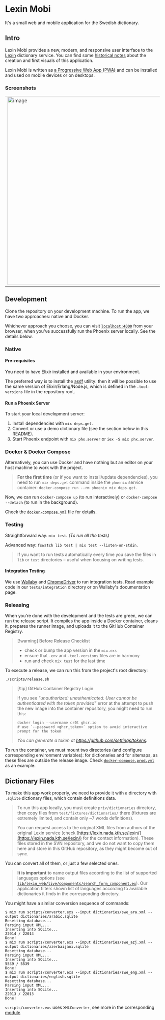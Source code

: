 # Lexin Mobi

It's a small web and mobile application for the Swedish dictionary.

## Intro

Lexin Mobi provides a new, modern, and responsive user interface to the [Lexin](http://lexin2.nada.kth.se/lexin/) dictionary service. You can find some [historical notes](docs/HISTORY.md) about the creation and first visuals of this application.

Lexin Mobi is written as [a Progressive Web App (PWA)](https://developer.mozilla.org/en-US/docs/Web/Progressive_web_apps) and can be installed and used on mobile devices or on desktops.

### Screenshots

<table>
  <tr>
    <td><img width="612" alt="image" src="https://user-images.githubusercontent.com/113878/196228786-299064e9-909a-4dac-9af3-6aebc148ef13.png"></td>
    <td><img width="612" alt="image" src="https://user-images.githubusercontent.com/113878/196228913-e5491fb7-7992-4075-bccd-a9ea58d33254.png"></td>
  </tr>
</table>

## Development

Clone the repository on your development machine. To run the app, we have two approaches: native and Docker.

Whichever approach you choose, you can visit [`localhost:4000`](http://localhost:4000) from your browser, when you've successfully run the Phoenix server locally. See the details below.

### Native

#### Pre-requisites

You need to have Elixir installed and available in your environment.

The preferred way is to install the [asdf](https://asdf-vm.com/) utility: then it will be possible to use the same version of Elixir/Erlang/Node.js, which is defined in the `.tool-versions` file in the repository root.

#### Run a Phoenix Server

To start your local development server:

1. Install dependencies with `mix deps.get`.
2. Convert or use a demo dictionary file (see the section below in this README).
3. Start Phoenix endpoint with `mix phx.server` or `iex -S mix phx.server`.

### Docker & Docker Compose

Alternatively, you can use Docker and have nothing but an editor on your host machine to work with the project.

> **For the first time** (or if you want to install/update dependencies), you need to run `mix deps.get` command inside the `phoenix` service container: `docker-compose run --rm phoenix mix deps.get`.

Now, we can run `docker-compose up` (to run interactively) or `docker-compose --detach` (to run in the background).

Check the [`docker-compose.yml`](docker-compose.yml) file for details.

### Testing

Straightforward way: `mix test`. _(To run all the tests)_

Advanced way: `fswatch lib test | mix test --listen-on-stdin`.

> If you want to run tests automatically every time you save the files in `lib` or `test` directories – useful when focusing on writing tests.

#### Integration Testing

We use [Wallaby](https://hexdocs.pm/wallaby) and [ChromeDriver](https://sites.google.com/chromium.org/driver/) to run integration tests. Read example code in our `tests/integration` directory or on Wallaby's documentation page.

### Releasing

When you're done with the development and the tests are green, we can run the release script. It compiles the app inside a Docker container, cleans it, prepares the runner image, and uploads it to the GitHub Container Registry.

> [!warning] Before Release Checklist
>
> - check or bump the app version in the `mix.exs`
> - ensure that `.env` and `.tool-versions` files are in harmony
> - run and check `mix test` for the last time

To execute a release, we can run this from the project's root directory:

```console
./scripts/release.sh
```

> [!tip] GitHub Container Registry Login
>
> If you see _"unauthorized: unauthenticated: User cannot be authenticated with the token provided"_ error at the attempt to push the new image into the container repository, you might need to run this:
>
> ```console
> docker login --username cr0t ghcr.io
> # use `--password <ghcr_token>` option to avoid interactive prompt for the token
> ```
>
> _You can generate a token at https://github.com/settings/tokens._

To run the container, we must mount two directories (and configure corresponding environment variables): for dictionaries and for sitemaps, as these files are outside the release image. Check [`docker-compose.prod.yml`](docker-compose.prod.yml) as an example.

## Dictionary Files

To make this app work properly, we need to provide it with a directory with `.sqlite` dictionary files, which contain definitions data.

> To run this app locally, you must create `priv/dictionaries` directory, then copy files from `test/fixtures/dictionaries/` there (fixtures are extremely limited, and contain only ~7 words definitions).
>
> You can request access to the original XML files from authors of the original Lexin service (check [https://lexin.nada.kth.se/lexin/](https://lexin.nada.kth.se/lexin/) for the contact information). These files stored in the SVN repository, and we do not want to copy them here and store in this GitHub repository, as they might become out of sync.

You can convert all of them, or just a few selected ones.

> **It is important** to name output files according to the list of supported languages options (see [`lib/lexin_web/live/components/search_form_component.ex`](lib/lexin_web/live/components/search_form_component.ex)). Our application filters shown list of languages according to available dictionaries it finds in the corresponding directory.

You might have a similar conversion sequence of commands:

```console
$ mix run scripts/converter.exs --input dictionaries/swe_ara.xml --output dictionaries/arabic.sqlite
Resetting database...
Parsing input XML...
Inserting into SQLite...
22014 / 22014
Done!
$ mix run scripts/converter.exs --input dictionaries/swe_azj.xml --output dictionaries/azerbaijani.sqlite
Resetting database...
Parsing input XML...
Inserting into SQLite...
5539 / 5539
Done!
$ mix run scripts/converter.exs --input dictionaries/swe_eng.xml --output dictionaries/english.sqlite
Resetting database...
Parsing input XML...
Inserting into SQLite...
22013 / 22013
Done!
```

`scripts/converter.exs` uses `XMLConverter`, see more in the corresponding [module](lib/lexin/dictionary/xml_converter.ex).
